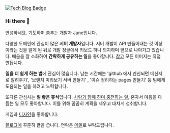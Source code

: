 [![Tech Blog Badge](http://img.shields.io/badge/-Tech%20blog-black?style=flat-square&logo=github&link=https://juneyr.dev)](https://juneyr.dev)

### Hi there 👋

안녕하세요. 기도하며 춤추는 개발자 June입니다. 

다양한 도메인에 관심이 많은 **서버 개발자**입니다. 서버 개발이 API 만들어내는 것 이상이라는 것을 알게 된 뒤로 개발 정글에서 키보드 하나 의지하며 앞으로 나아가고 있습니다. 배움을 잘 소화하여 **간략하게 공유하는 일**을 좋아합니다.  [참고](https://juneyr.dev/2019-10-08/ssl) 모든 이미지는 직접 만듭니다.

**일을 더 쉽게 하는 법**에 관심이 많습니다. 남는 시간에는 'github 에서 멘션되면 메신저로 알려주기', '브랜치 미리보기 서버 만들기' , '이슈 정리하는 pages 만들기' 등 팀에게 도움되는 일을 하려고 노력합니다.

또다른 관심사는 **질 좋은 휴식**입니다. [사람과 함께 하며 충전하는 일](https://youtu.be/29VwSaIrX2c), 혼자서 마음을 다듬는 일 모두 좋아합니다. 이를 위해 꼼꼼히 계획을 세우고 대차게 성취합니다.

게임과 [디자인](http://dribbble.com/junebuug)을 좋아합니다.

[블로그에](https://juneyr.dev) 꾸준히 글을 씁니다. 연락은 [메일](mailto:junee613@gmail.com)로 부탁드립니다.
